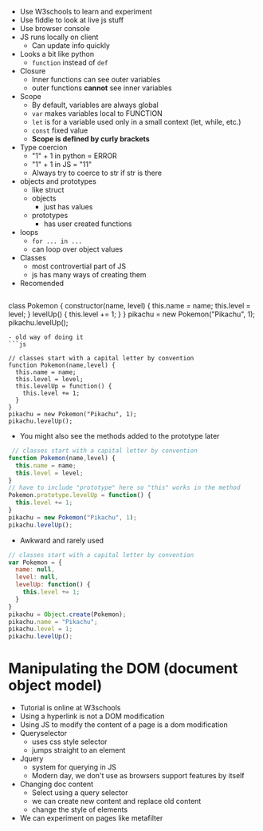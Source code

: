 - Use W3schools to learn and experiment
- Use fiddle to look at live js stuff
- Use browser console
- JS runs locally on client
	- Can update info quickly
- Looks a bit like python
	- `function` instead of `def`
- Closure
	- Inner functions can see outer variables
	- outer functions **cannot** see inner variables
- Scope
	- By default, variables are always global
	- `var` makes variables local to FUNCTION
	- `let` is for a variable used only in a small context (let, while, etc.)
	- `const` fixed value
	- **Scope is defined by curly brackets**
- Type coercion
	- "1" + 1 in python = ERROR
	- "1" + 1 in JS = "11"
	- Always try to coerce to str if str is there
- objects and prototypes
	- like struct
	- objects 
		- just has values
	- prototypes
		- has user created functions
- loops
	- `for ... in ...`
	- can loop over object values
- Classes
	- most controvertial part of JS
	- js has many ways of creating them
- Recomended
	```js
class Pokemon {
  constructor(name, level) {
    this.name = name;
    this.level = level;
  }
  levelUp() {
    this.level += 1;
  }
}
pikachu = new Pokemon("Pikachu", 1);
pikachu.levelUp();
```
- old way of doing it
```js

// classes start with a capital letter by convention
function Pokemon(name,level) {
  this.name = name;
  this.level = level;
  this.levelUp = function() {
    this.level += 1;
  }
}
pikachu = new Pokemon("Pikachu", 1);
pikachu.levelUp();
```
- You might also see the methods added to the prototype later
```js
 // classes start with a capital letter by convention
function Pokemon(name,level) {
  this.name = name;
  this.level = level;
}
// have to include "prototype" here so "this" works in the method
Pokemon.prototype.levelUp = function() {
  this.level += 1;
}
pikachu = new Pokemon("Pikachu", 1);
pikachu.levelUp();
```
- Awkward and rarely used
```js
// classes start with a capital letter by convention
var Pokemon = {
  name: null,
  level: null,
  levelUp: function() {
    this.level += 1;
  }
}
pikachu = Object.create(Pokemon);
pikachu.name = "Pikachu";
pikachu.level = 1;
pikachu.levelUp();
```
# Manipulating the DOM (document object model)
- Tutorial is online at W3schools
- Using a hyperlink is not a DOM modification
- Using JS to modify the content of a page is a dom modification
- Queryselector
	- uses css style selector
	- jumps straight to an element
- Jquery
	- system for querying in JS
	- Modern day, we don't use as browsers support features by itself
- Changing doc content
	- Select using a query selector
	- we can create new content and replace old content
	- change the style of elements
- We can experiment on pages like metafilter